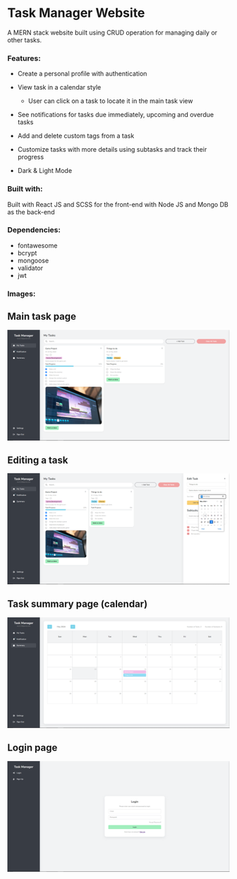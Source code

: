 # Task Manager Website

A MERN stack website built using CRUD operation for managing daily or other tasks.

<h3>Features:</h3>

- Create a personal profile with authentication
- View task in a calendar style

  - User can click on a task to locate it in the main task view

- See notifications for tasks due immediately, upcoming and overdue tasks
- Add and delete custom tags from a task
- Customize tasks with more details using subtasks and track their progress
- Dark & Light Mode

<h3>Built with:</h3>
Built with React JS and SCSS for the front-end with Node JS and Mongo DB as the back-end

<h3>Dependencies:</h3>

- fontawesome
- bcrypt
- mongoose
- validator
- jwt

<h3>Images: </h3>

<h2>Main task page</h2>

![](readme-images/img1.PNG)

<h2>Editing a task</h2>

![](readme-images/img2.PNG)

<h2>Task summary page (calendar)</h2>

![](readme-images/img3.PNG)

<h2>Login page</h2>

![](readme-images/img4.PNG)
